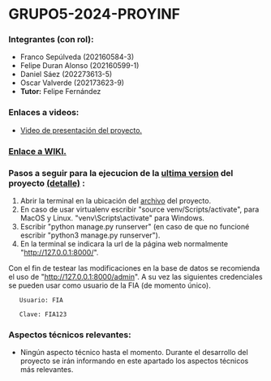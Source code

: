 # GRUPO5-2024-PROYINF
 ### Integrantes (con rol):
- Franco Sepúlveda  (202160584-3)
- Felipe Duran Alonso  (202160599-1)
- Daniel Sáez  (202273613-5)
- Oscar Valverde  (202173623-9)
- **Tutor:** Felipe Fernández
### Enlaces a videos:
*  [Video de presentación del proyecto.](https://www.youtube.com/watch?v=abJau21SDIk)
### [Enlace a WIKI.](https://github.com/Blindas31/GRUPO5-2024-PROYINF/wiki)

### Pasos a seguir para la ejecucion de la [ultima version](https://github.com/Blindas31/GRUPO5-2024-PROYINF/blob/a00452507acbd1d836a747b489f255696b0df5cb/main_H5.zip) del proyecto [(detalle)](https://github.com/Blindas31/GRUPO5-2024-PROYINF/wiki/Avances-de-c%C3%B3digo#quinta-entrega) :

1. Abrir la terminal en la ubicación del [archivo](https://github.com/Blindas31/GRUPO5-2024-PROYINF/blob/a00452507acbd1d836a747b489f255696b0df5cb/main_H5.zip) del proyecto.
2. En caso de usar virtualenv escribir "source venv/Scripts/activate", para MacOS y Linux. "venv\Scripts\activate" para Windows.
3. Escribir "python manage.py runserver" (en caso de que no funcioné escribir "python3 manage.py runserver").
4. En la terminal se indicara la url de la página web normalmente "http://127.0.0.1:8000/".

Con el fin de testear las modificaciones en la base de datos se recomienda el uso de "http://127.0.0.1:8000/admin". A su vez las siguientes credenciales se pueden usar como usuario de la FIA (de momento único).

       Usuario: FIA

       Clave: FIA123


 ### Aspectos técnicos relevantes:
* Ningún aspecto técnico hasta el momento. Durante el desarrollo del proyecto se irán informando en este apartado los aspectos técnicos más relevantes.
